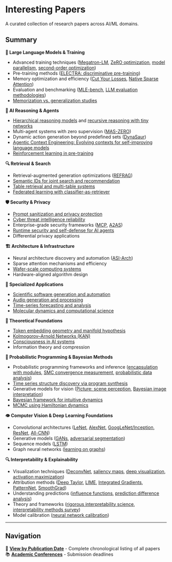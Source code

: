 # Interesting Papers
A curated collection of research papers across AI/ML domains.

## Summary

**🤖 Large Language Models & Training**
- Advanced training techniques ([Megatron-LM](https://arxiv.org/abs/1909.08053), [ZeRO optimization](https://arxiv.org/abs/1910.02054), [model parallelism](https://arxiv.org/abs/2104.04473), [second-order optimization](https://arxiv.org/pdf/2510.09378))
- Pre-training methods ([ELECTRA: discriminative pre-training](https://arxiv.org/abs/2003.10555))
- Memory optimization and efficiency ([Cut Your Losses](https://arxiv.org/abs/2411.09009), [Native Sparse Attention](https://arxiv.org/abs/2502.11089))
- Evaluation and benchmarking ([MLE-bench](https://arxiv.org/abs/2410.07095), [LLM evaluation methodologies](https://arxiv.org/pdf/2502.07445))
- [Memorization vs. generalization studies](https://arxiv.org/pdf/2505.24832)

**🧠 AI Reasoning & Agents**
- [Hierarchical reasoning models](https://arxiv.org/pdf/2506.21734) and [recursive reasoning with tiny networks](https://arxiv.org/pdf/2510.04871)
- Multi-agent systems with zero supervision ([MAS-ZERO](https://arxiv.org/pdf/2505.14996))
- Dynamic action generation beyond predefined sets ([DynaSaur](https://arxiv.org/abs/2411.01747))
- [Agentic Context Engineering: Evolving contexts for self-improving language models](https://arxiv.org/abs/2510.04618)
- [Reinforcement learning in pre-training](https://arxiv.org/abs/2506.08007)

**🔍 Retrieval & Search**
- Retrieval-augmented generation optimizations ([REFRAG](https://arxiv.org/pdf/2509.01092))
- [Semantic IDs for joint search and recommendation](https://arxiv.org/abs/2508.10478)
- [Table retrieval and multi-table systems](https://arxiv.org/pdf/2404.09889)
- [Federated learning with classifier-as-retriever](https://arxiv.org/pdf/2509.16508)

**🛡️ Security & Privacy**
- [Prompt sanitization and privacy protection](https://arxiv.org/abs/2504.05147)
- [Cyber threat intelligence reliability](https://arxiv.org/abs/2503.23175)
- Enterprise-grade security frameworks ([MCP](https://arxiv.org/pdf/2504.08623), [A2AS](https://arxiv.org/pdf/2510.13825))
- [Runtime security and self-defense for AI agents](https://arxiv.org/pdf/2510.13825)
- Differential privacy applications

**🏗️ Architecture & Infrastructure**
- Neural architecture discovery and automation ([ASI-Arch](https://arxiv.org/pdf/2507.18074))
- Sparse attention mechanisms and efficiency
- [Wafer-scale computing systems](https://arxiv.org/pdf/2405.07898)
- Hardware-aligned algorithm design

**🎯 Specialized Applications**
- [Scientific software generation and automation](https://arxiv.org/pdf/2509.06503)
- [Audio generation and processing](https://arxiv.org/pdf/2407.14358)
- [Time-series forecasting and analysis](https://arxiv.org/pdf/2402.03885)
- [Molecular dynamics and computational science](https://arxiv.org/pdf/2405.07898)

**🔬 Theoretical Foundations**
- [Token embedding geometry and manifold hypothesis](https://arxiv.org/abs/2504.01002)
- [Kolmogorov–Arnold Networks (KAN)](https://arxiv.org/pdf/2404.19756)
- [Consciousness in AI systems](https://arxiv.org/pdf/2308.08708v3.pdf)
- Information theory and compression

**🎲 Probabilistic Programming & Bayesian Methods**
- Probabilistic programming frameworks and inference ([encapsulation with modules](https://arxiv.org/abs/1612.04759), [SMC convergence measurement](https://arxiv.org/abs/1612.02161), [probabilistic data analysis](https://papers.nips.cc/paper/6060-a-probabilistic-programming-approach-to-probabilistic-data-analysis.pdf))
- [Time series structure discovery via program synthesis](https://arxiv.org/abs/1611.07051)
- Generative models for vision ([Picture: scene perception](https://mrkulk.github.io/www_cvpr15/1999.pdf), [Bayesian image interpretation](http://papers.nips.cc/paper/4881-approximate-bayesian-image-interpretation-using-generative-probabilistic-graphics-programs.pdf))
- [Bayesian framework for intuitive dynamics](https://cocosci.berkeley.edu/tom/papers/collisions.pdf)
- [MCMC using Hamiltonian dynamics](https://arxiv.org/abs/1206.1901)

**👁️ Computer Vision & Deep Learning Foundations**
- Convolutional architectures ([LeNet](http://yann.lecun.com/exdb/publis/pdf/lecun-01a.pdf), [AlexNet](https://papers.nips.cc/paper/4824-imagenet-classification-with-deep-convolutional-neural-networks.pdf), [GoogLeNet/Inception](https://arxiv.org/abs/1409.4842), [ResNet](https://arxiv.org/abs/1512.03385), [All-CNN](https://arxiv.org/abs/1412.6806))
- Generative models ([GANs](https://arxiv.org/abs/1406.2661), [adversarial segmentation](https://arxiv.org/abs/1611.08408))
- Sequence models ([LSTM](https://www.researchgate.net/publication/13853244_Long_Short-term_Memory))
- Graph neural networks ([learning on graphs](http://proceedings.mlr.press/v48/niepert16.pdf))

**🔍 Interpretability & Explainability**
- Visualization techniques ([DeconvNet](https://arxiv.org/abs/1311.2901), [saliency maps](https://arxiv.org/abs/1312.6034), [deep visualization](http://yosinski.com/media/papers/Yosinski__2015__ICML_DL__Understanding_Neural_Networks_Through_Deep_Visualization__.pdf), [activation maximization](https://arxiv.org/abs/1605.09304))
- Attribution methods ([Deep Taylor](https://arxiv.org/abs/1512.02479), [LIME](https://arxiv.org/abs/1602.04938), [Integrated Gradients](https://arxiv.org/abs/1703.01365), [PatternNet](https://arxiv.org/abs/1705.05598), [SmoothGrad](https://arxiv.org/abs/1706.03825))
- Understanding predictions ([influence functions](https://arxiv.org/abs/1703.04730), [prediction difference analysis](https://arxiv.org/abs/1702.04595))
- Theory and frameworks ([rigorous interpretability science](https://arxiv.org/abs/1702.08608), [interpretability methods survey](https://arxiv.org/abs/1706.07979))
- Model calibration ([neural network calibration](https://arxiv.org/abs/1706.04599))

---

## Navigation
📅 **[View by Publication Date](by-date.md)** - Complete chronological listing of all papers  
📚 **[Academic Conferences](https://aideadlin.es/?sub=ML,CV,CG,NLP,RO,SP,DM,AP,KR,HCI)** - Submission deadlines